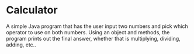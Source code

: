 # Calculator
A simple Java program that has the user input two numbers and pick which operator to use on both numbers. Using an object and methods, the program prints out the final answer, whether that is multiplying, dividing, adding, etc..
